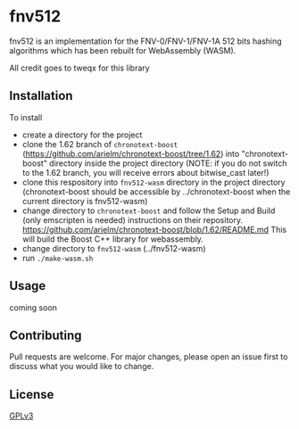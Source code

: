 # fnv512

fnv512 is an implementation for the FNV-0/FNV-1/FNV-1A 512 bits hashing algorithms
 which has been rebuilt for WebAssembly (WASM).

All credit goes to tweqx for this library

## Installation

To install
 - create a directory for the project
 - clone the 1.62 branch of `chronotext-boost` (https://github.com/arielm/chronotext-boost/tree/1.62) into "chronotext-boost" directory inside the project directory (NOTE: if you do not switch to the 1.62 branch, you will receive errors about bitwise_cast later!)
 - clone this respository into `fnv512-wasm` directory in the project directory (chronotext-boost should be accessible by ../chronotext-boost when the current directory is fnv512-wasm)
 - change directory to `chronotext-boost` and follow the Setup and Build (only emscripten is needed) instructions on their repository. https://github.com/arielm/chronotext-boost/blob/1.62/README.md  This will build the Boost C++ library for webassembly.
 - change directory to `fnv512-wasm` (../fnv512-wasm)
 - run `./make-wasm.sh`



## Usage

coming soon

## Contributing
Pull requests are welcome. For major changes, please open an issue first to discuss what you would like to change.

## License
[GPLv3](https://www.gnu.org/licenses/gpl-3.0.html)
